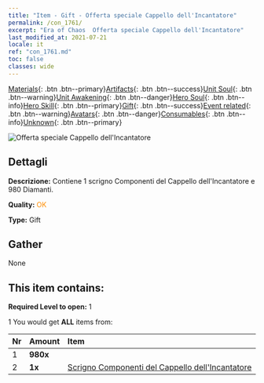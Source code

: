 ```yaml
---
title: "Item - Gift - Offerta speciale Cappello dell'Incantatore"
permalink: /con_1761/
excerpt: "Era of Chaos  Offerta speciale Cappello dell'Incantatore"
last_modified_at: 2021-07-21
locale: it
ref: "con_1761.md"
toc: false
classes: wide
---
```

 [Materials](/ItemsIT/){: .btn .btn--primary}[Artifacts](/ItemsIT/Artifacts/){: .btn .btn--success}[Unit Soul](/ItemsIT/UnitSoul/){: .btn .btn--warning}[Unit Awakening](/ItemsIT/UnitAwakening/){: .btn .btn--danger}[Hero Soul](/ItemsIT/HeroSoul/){: .btn .btn--info}[Hero Skill](/ItemsIT/HeroSkill/){: .btn .btn--primary}[Gift](/ItemsIT/Gift/){: .btn .btn--success}[Event related](/ItemsIT/Events/){: .btn .btn--warning}[Avatars](/ItemsIT/Avatars/){: .btn .btn--danger}[Consumables](/ItemsIT/Consumables/){: .btn .btn--info}[Unknown](/ItemsIT/Unknown/){: .btn .btn--primary}

 ![Offerta speciale Cappello dell'Incantatore](/images/t/i_907377.png)

## Dettagli
 **Descrizione:** Contiene 1 scrigno Componenti del Cappello dell'Incantatore e 980 Diamanti.

 **Quality:** <span style="color: #FF8C00">OK</span>

 **Type:** Gift

## Gather

  None

## This item contains:

 **Required Level to open:** 1

 1 You would get **ALL** items  from:

  | Nr | Amount |     Item    |
  |:---|:-------|:------------|
  | 1 |  **980x** | <i class="fas fa-gem"/> |  | 
  | 2 |  **1x** | [Scrigno Componenti del Cappello dell'Incantatore](/ItemsIT/con_1359/) |  | 
